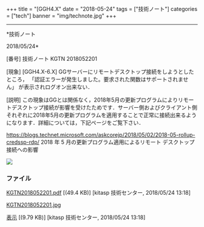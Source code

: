 ﻿+++
title = "[GGH4.X"
date = "2018-05-24"
tags = ["技術ノート"]
categories = ["tech"]
banner = "img/technote.jpg"
+++

-----------------------------------------------------------------------------------------------------------------------------

*技術ノート

2018/05/24*


[番号]
技術ノート KGTN 2018052201

[現象]
[GGH4.X-6.X]
GGサーバーにリモートデスクトップ接続をしようとしたところ，
「認証エラーが発生しました。要求された関数はサポートされません」
が表示されログオン出来ない．

[説明]
この現象はGGとは関係なく，2018年5月の更新プログラムによりリモートデスクトップ接続が影響を受けたためです．サーバー側およびクライアント側それぞれに2018年5月の更新プログラムを適用することで正常に接続出来るようになります．詳細については，下記ページをご覧下さい．

<https://blogs.technet.microsoft.com/askcorejp/2018/05/02/2018-05-rollup-credssp-rdp/>
2018 年 5 月の更新プログラム適用によるリモート デスクトップ接続への影響

![](http://techreport.kitasp.net/attachments/download/4034/KGTN2018052201.jpg)


### ファイル

 
 


[KGTN2018052201.pdf](http://techreport.kitasp.net/attachments/download/4033/KGTN2018052201.pdf)
 [(49.4 KB)] [kitasp 技術センター, 2018/05/24
13:18]

[KGTN2018052201.jpg](http://techreport.kitasp.net/attachments/download/4034/KGTN2018052201.jpg)

[表示](http://techreport.kitasp.net/attachments/4034/KGTN2018052201.jpg "表示")
 [(9.79 KB)] [kitasp 技術センター, 2018/05/24
13:18]


 


 

